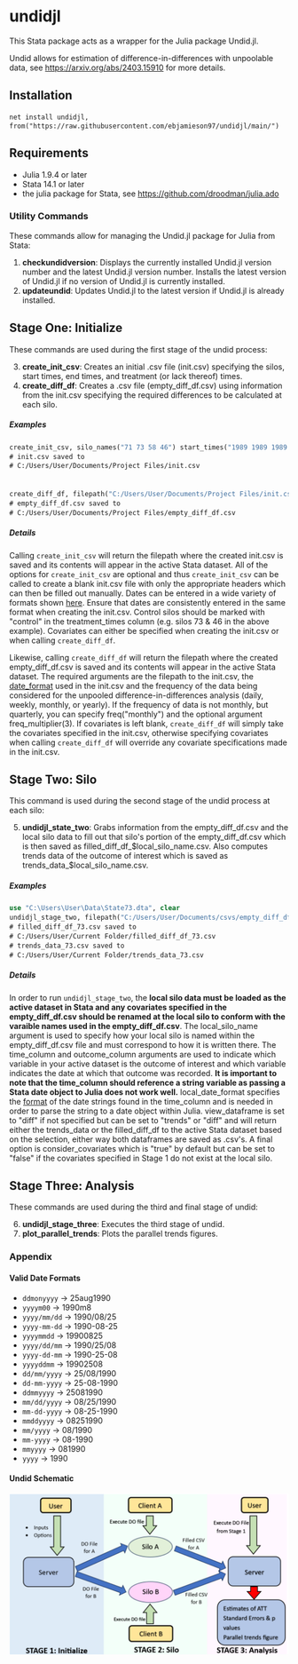 # undidjl
This Stata package acts as a wrapper for the Julia package Undid.jl. 

Undid allows for estimation of difference-in-differences with unpoolable data, see https://arxiv.org/abs/2403.15910 for more details.

## Installation 
```
net install undidjl, from("https://raw.githubusercontent.com/ebjamieson97/undidjl/main/")
```
## Requirements
* Julia 1.9.4 or later
* Stata 14.1 or later
* the julia package for Stata, see https://github.com/droodman/julia.ado

### Utility Commands
These commands allow for managing the Undid.jl package for Julia from Stata:

1. **checkundidversion**: Displays the currently installed Undid.jl version number and the latest Undid.jl version number. Installs the latest version of Undid.jl if no version of Undid.jl is currently installed.
2. **updateundid**: Updates Undid.jl to the latest version if Undid.jl is already installed.


## Stage One: Initialize
These commands are used during the first stage of the undid process:

3. **create_init_csv**: Creates an initial .csv file (init.csv) specifying the silos, start times, end times, and treatment (or lack thereof) times.
4. **create_diff_df**: Creates a .csv file (empty_diff_df.csv) using information from the init.csv specifying the required differences to be calculated at each silo.

##### Examples
```stata
create_init_csv, silo_names("71 73 58 46") start_times("1989 1989 1989 1989") end_times("2000 2000 2000 2000") treatment_times("1991 control 1993 control") covariates("asian black male")
# init.csv saved to
# C:/Users/User/Documents/Project Files/init.csv


create_diff_df, filepath("C:/Users/User/Documents/Project Files/init.csv") date_format("yyyy") freq("yearly")
# empty_diff_df.csv saved to
# C:/Users/User/Documents/Project Files/empty_diff_df.csv
```
##### Details
Calling `create_init_csv` will return the filepath where the created init.csv is saved and its contents will appear in the active Stata dataset. All of the options for `create_init_csv` are optional and thus `create_init_csv` can be called to create a blank init.csv file with only the appropriate headers which can then be filled out manually. Dates can be entered in a wide variety of formats shown [here](#valid-date-formats). Ensure that dates are consistently entered in the same format when creating the init.csv. Control silos should be marked with "control" in the treatment_times column (e.g. silos 73 & 46 in the above example). Covariates can either be specified when creating the init.csv or when calling `create_diff_df`.

Likewise, calling `create_diff_df` will return the filepath where the created empty_diff_df.csv is saved and its contents will appear in the active Stata dataset. The required arguments are the filepath to the init.csv, the [date_format](#valid-date-formats) used in the init.csv and the frequency of the data being considered for the unpooled difference-in-differences analysis (daily, weekly, monthly, or yearly). If the frequency of data is not monthly, but quarterly, you can specify freq("monthly") and the optional argument freq_multiplier(3). If covariates is left blank, `create_diff_df` will simply take the covariates specified in the init.csv, otherwise specifying covariates when calling `create_diff_df` will override any covariate specifications made in the init.csv. 

## Stage Two: Silo
This command is used during the second stage of the undid process at each silo:

5. **undidjl_state_two**: Grabs information from the empty_diff_df.csv and the local silo data to fill out that silo's portion of the empty_diff_df.csv which is then saved as filled_diff_df_$local_silo_name.csv. Also computes trends data of the outcome of interest which is saved as trends_data_$local_silo_name.csv.

##### Examples
```stata
use "C:\Users\User\Data\State73.dta", clear
undidjl_stage_two, filepath("C:/Users/User/Documents/csvs/empty_diff_df.csv") local_silo_name("73") time_column("date_str") outcome_column("coll") local_date_format("ddmonyyyy") view_dataframe("trends")
# filled_diff_df_73.csv saved to
# C:/Users/User/Current Folder/filled_diff_df_73.csv
# trends_data_73.csv saved to
# C:/Users/User/Current Folder/trends_data_73.csv
```
##### Details
In order to run `undidjl_stage_two`, the **local silo data must be loaded as the active dataset in Stata and any covariates specified in the empty_diff_df.csv should be renamed at the local silo to conform with the varaible names used in the empty_diff_df.csv**. The local_silo_name argument is used to specify how your local silo is named within the empty_diff_df.csv file and must correspond to how it is written there. The time_column and outcome_column arguments are used to indicate which variable in your active dataset is the outcome of interest and which variable indicates the date at which that outcome was recorded. **It is important to note that the time_column should reference a string variable as passing a Stata date object to Julia does not work well.** local_date_format specifies the [format](#valid-date-formats) of the date strings found in the time_column and is needed in order to parse the string to a date object within Julia. view_dataframe is set to "diff" if not specified but can be set to "trends" or "diff" and will return either the trends_data or the filled_diff_df to the active Stata dataset based on the selection, either way both dataframes are saved as .csv's. A final option is consider_covariates which is "true" by default but can be set to "false" if the covariates specified in Stage 1 do not exist at the local silo. 

## Stage Three: Analysis
These commands are used during the third and final stage of undid:

6. **undidjl_stage_three**: Executes the third stage of undid.
7. **plot_parallel_trends**: Plots the parallel trends figures.





### Appendix

#### Valid Date Formats
- `ddmonyyyy` → 25aug1990
- `yyyym00` → 1990m8
- `yyyy/mm/dd` → 1990/08/25
- `yyyy-mm-dd` → 1990-08-25
- `yyyymmdd` → 19900825
- `yyyy/dd/mm` → 1990/25/08
- `yyyy-dd-mm` → 1990-25-08
- `yyyyddmm` → 19902508
- `dd/mm/yyyy` → 25/08/1990
- `dd-mm-yyyy` → 25-08-1990
- `ddmmyyyy` → 25081990
- `mm/dd/yyyy` → 08/25/1990
- `mm-dd-yyyy` → 08-25-1990
- `mmddyyyy` → 08251990
- `mm/yyyy` → 08/1990
- `mm-yyyy` → 08-1990
- `mmyyyy` → 081990
- `yyyy` → 1990

#### Undid Schematic 
![Diagram showing how difference-in-differences is computed with unpoolable data](./undid_schematic.png)

